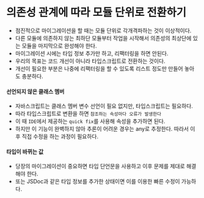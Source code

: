 # 의존성 관계에 따라 모듈 단위로 전환하기

- 점진적으로 마이그레이션을 할 때는 모듈 단위로 각개격파하는 것이 이상적이다.
- 다른 모듈에 의존하지 않는 최하단 모듈부터 작업을 시작해서 의존성의 최상단에 있는 모듈을 마지막으로 완성해야 한다.
- 마이그레이션 시에는 타입 정보 추가만 하고, 리팩터링을 하면 안된다.
- 우리의 목표는 코드 개선이 아니라 타입스크립트로 전환하는 것이다.
- 개선이 필요한 부분은 나중에 리팩터링을 할 수 있도록 리스트 정도만 만들어 놓아도 충분하다.

#### 선언되지 않은 클래스 멤버

- 자바스크립트는 클래스 멤버 변수 선언이 필요 없지만, 타입스크립트는 필요하다.
- 따라 타입스크립트로 변환을 하면 `참조하는 속성마다 오류가 발생한다`
- 이 때 `IDE`에서 제공하는 `quick fix`를 사용해 속성을 추가하면 된다.
- 하지만 이 기능이 완벽하지 않아 추론이 어려운 경우는 any로 추정한다. 따라서 이후 직접 수정을 하는 과정이 필요하다.

#### 타입이 바뀌는 값

- 당장의 마이그레이션이 중요하면 타입 단언문을 사용하고 이후 문제를 제대로 해결해야 한다.
- 또는 JSDoc과 같은 타입 정보를 추가한 상태이면 이를 이용한 빠른 수정이 가능하다.
